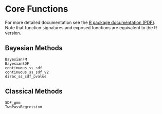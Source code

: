 # Core Functions

For more detailed documentation see the [R package documentation (PDF)](https://cran.r-project.org/web/packages/BayesianFactorZoo/BayesianFactorZoo.pdf).
Note that function signatures and exposed functions are equivalent to the R version.

## Bayesian Methods

```@docs
BayesianFM
BayesianSDF
continuous_ss_sdf
continuous_ss_sdf_v2
dirac_ss_sdf_pvalue
```

## Classical Methods

```@docs
SDF_gmm
TwoPassRegression
```